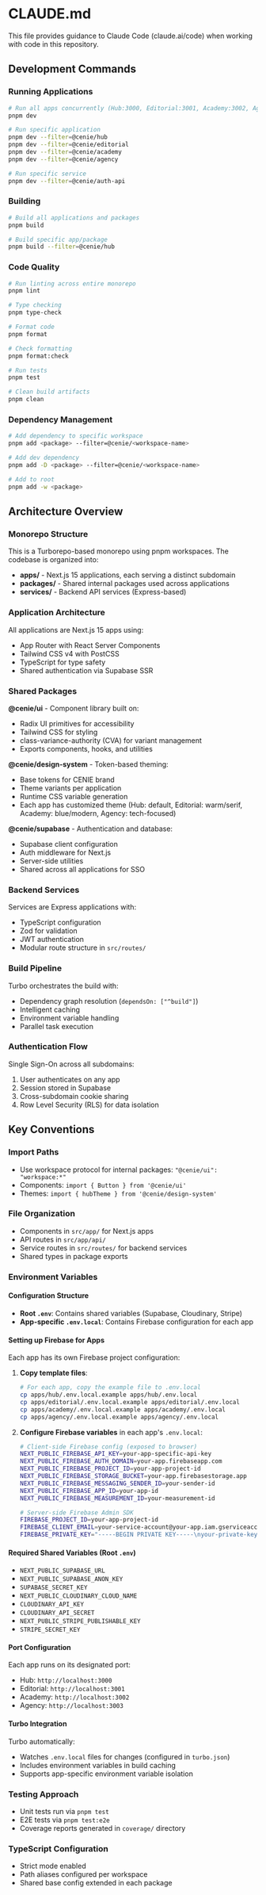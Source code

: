 # CLAUDE.md

This file provides guidance to Claude Code (claude.ai/code) when working with code in this repository.

## Development Commands

### Running Applications
```bash
# Run all apps concurrently (Hub:3000, Editorial:3001, Academy:3002, Agency:3003)
pnpm dev

# Run specific application
pnpm dev --filter=@cenie/hub
pnpm dev --filter=@cenie/editorial
pnpm dev --filter=@cenie/academy
pnpm dev --filter=@cenie/agency

# Run specific service
pnpm dev --filter=@cenie/auth-api
```

### Building
```bash
# Build all applications and packages
pnpm build

# Build specific app/package
pnpm build --filter=@cenie/hub
```

### Code Quality
```bash
# Run linting across entire monorepo
pnpm lint

# Type checking
pnpm type-check

# Format code
pnpm format

# Check formatting
pnpm format:check

# Run tests
pnpm test

# Clean build artifacts
pnpm clean
```

### Dependency Management
```bash
# Add dependency to specific workspace
pnpm add <package> --filter=@cenie/<workspace-name>

# Add dev dependency
pnpm add -D <package> --filter=@cenie/<workspace-name>

# Add to root
pnpm add -w <package>
```

## Architecture Overview

### Monorepo Structure
This is a Turborepo-based monorepo using pnpm workspaces. The codebase is organized into:

- **apps/** - Next.js 15 applications, each serving a distinct subdomain
- **packages/** - Shared internal packages used across applications
- **services/** - Backend API services (Express-based)

### Application Architecture
All applications are Next.js 15 apps using:
- App Router with React Server Components
- Tailwind CSS v4 with PostCSS
- TypeScript for type safety
- Shared authentication via Supabase SSR

### Shared Packages

**@cenie/ui** - Component library built on:
- Radix UI primitives for accessibility
- Tailwind CSS for styling
- class-variance-authority (CVA) for variant management
- Exports components, hooks, and utilities

**@cenie/design-system** - Token-based theming:
- Base tokens for CENIE brand
- Theme variants per application
- Runtime CSS variable generation
- Each app has customized theme (Hub: default, Editorial: warm/serif, Academy: blue/modern, Agency: tech-focused)

**@cenie/supabase** - Authentication and database:
- Supabase client configuration
- Auth middleware for Next.js
- Server-side utilities
- Shared across all applications for SSO

### Backend Services
Services are Express applications with:
- TypeScript configuration
- Zod for validation
- JWT authentication
- Modular route structure in `src/routes/`

### Build Pipeline
Turbo orchestrates the build with:
- Dependency graph resolution (`dependsOn: ["^build"]`)
- Intelligent caching
- Environment variable handling
- Parallel task execution

### Authentication Flow
Single Sign-On across all subdomains:
1. User authenticates on any app
2. Session stored in Supabase
3. Cross-subdomain cookie sharing
4. Row Level Security (RLS) for data isolation

## Key Conventions

### Import Paths
- Use workspace protocol for internal packages: `"@cenie/ui": "workspace:*"`
- Components: `import { Button } from '@cenie/ui'`
- Themes: `import { hubTheme } from '@cenie/design-system'`

### File Organization
- Components in `src/app/` for Next.js apps
- API routes in `src/app/api/`
- Service routes in `src/routes/` for backend services
- Shared types in package exports

### Environment Variables

#### Configuration Structure
- **Root `.env`**: Contains shared variables (Supabase, Cloudinary, Stripe)
- **App-specific `.env.local`**: Contains Firebase configuration for each app

#### Setting up Firebase for Apps
Each app has its own Firebase project configuration:

1. **Copy template files**:
   ```bash
   # For each app, copy the example file to .env.local
   cp apps/hub/.env.local.example apps/hub/.env.local
   cp apps/editorial/.env.local.example apps/editorial/.env.local
   cp apps/academy/.env.local.example apps/academy/.env.local
   cp apps/agency/.env.local.example apps/agency/.env.local
   ```

2. **Configure Firebase variables** in each app's `.env.local`:
   ```bash
   # Client-side Firebase config (exposed to browser)
   NEXT_PUBLIC_FIREBASE_API_KEY=your-app-specific-api-key
   NEXT_PUBLIC_FIREBASE_AUTH_DOMAIN=your-app.firebaseapp.com
   NEXT_PUBLIC_FIREBASE_PROJECT_ID=your-app-project-id
   NEXT_PUBLIC_FIREBASE_STORAGE_BUCKET=your-app.firebasestorage.app
   NEXT_PUBLIC_FIREBASE_MESSAGING_SENDER_ID=your-sender-id
   NEXT_PUBLIC_FIREBASE_APP_ID=your-app-id
   NEXT_PUBLIC_FIREBASE_MEASUREMENT_ID=your-measurement-id

   # Server-side Firebase Admin SDK
   FIREBASE_PROJECT_ID=your-app-project-id
   FIREBASE_CLIENT_EMAIL=your-service-account@your-app.iam.gserviceaccount.com
   FIREBASE_PRIVATE_KEY="-----BEGIN PRIVATE KEY-----\nyour-private-key\n-----END PRIVATE KEY-----"
   ```

#### Required Shared Variables (Root `.env`)
- `NEXT_PUBLIC_SUPABASE_URL`
- `NEXT_PUBLIC_SUPABASE_ANON_KEY` 
- `SUPABASE_SECRET_KEY`
- `NEXT_PUBLIC_CLOUDINARY_CLOUD_NAME`
- `CLOUDINARY_API_KEY`
- `CLOUDINARY_API_SECRET`
- `NEXT_PUBLIC_STRIPE_PUBLISHABLE_KEY`
- `STRIPE_SECRET_KEY`

#### Port Configuration
Each app runs on its designated port:
- Hub: `http://localhost:3000`
- Editorial: `http://localhost:3001`  
- Academy: `http://localhost:3002`
- Agency: `http://localhost:3003`

#### Turbo Integration
Turbo automatically:
- Watches `.env.local` files for changes (configured in `turbo.json`)
- Includes environment variables in build caching
- Supports app-specific environment variable isolation

### Testing Approach
- Unit tests run via `pnpm test`
- E2E tests via `pnpm test:e2e`
- Coverage reports generated in `coverage/` directory

### TypeScript Configuration
- Strict mode enabled
- Path aliases configured per workspace
- Shared base config extended in each package